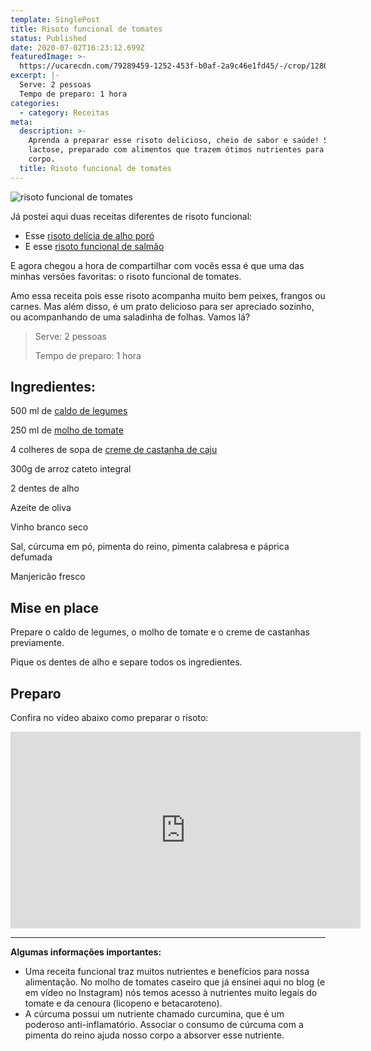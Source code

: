 ```yaml
---
template: SinglePost
title: Risoto funcional de tomates
status: Published
date: 2020-07-02T16:23:12.699Z
featuredImage: >-
  https://ucarecdn.com/79289459-1252-453f-b0af-2a9c46e1fd45/-/crop/1280x783/0,177/-/preview/
excerpt: |-
  Serve: 2 pessoas
  Tempo de preparo: 1 hora
categories:
  - category: Receitas
meta:
  description: >-
    Aprenda a preparar esse risoto delicioso, cheio de sabor e saúde! Sem
    lactose, preparado com alimentos que trazem ótimos nutrientes para nosso
    corpo.
  title: Risoto funcional de tomates
---
```

![risoto funcional de tomates](https://ucarecdn.com/710b916c-3a3a-41e2-8aaa-cb1f138190de/-/crop/960x822/0,34/-/preview/)

Já postei aqui duas receitas diferentes de risoto funcional:

* Esse [risoto delícia de alho poró](https://paolafabeni.com/posts/risoto-funcional-de-alho-poro/)
* E esse [risoto funcional de salmão](https://paolafabeni.com/posts/risoto-funcional-de-salmao-com-limao-siciliano/)

E agora chegou a hora de compartilhar com vocês essa é que uma das minhas versões favoritas: o risoto funcional de tomates.

Amo essa receita pois esse risoto acompanha muito bem peixes, frangos ou carnes. Mas além disso, é um prato delicioso para ser apreciado sozinho, ou acompanhando de uma saladinha de folhas. Vamos lá?

> Serve: 2 pessoas
>
> Tempo de preparo: 1 hora

## Ingredientes:

500 ml de [caldo de legumes](https://paolafabeni.com/posts/caldo-de-legumes/)

250 ml de [molho de tomate](https://paolafabeni.com/posts/molho-de-tomate/)

4 colheres de sopa de [creme de castanha de caju](https://paolafabeni.com/posts/creme-de-castanhas-de-caju/)

300g de arroz cateto integral

2 dentes de alho

Azeite de oliva

Vinho branco seco

Sal, cúrcuma em pó, pimenta do reino, pimenta calabresa e páprica defumada

Manjericão fresco

## Mise en place

Prepare o caldo de legumes, o molho de tomate e o creme de castanhas previamente.

Pique os dentes de alho e separe todos os ingredientes.

## Preparo

Confira no vídeo abaixo como preparar o risoto:

<iframe width="560" height="315" src="https://www.youtube.com/embed/1tQwZgSrof4" frameborder="0" allow="accelerometer; autoplay; encrypted-media; gyroscope; picture-in-picture" allowfullscreen></iframe>

****

**Algumas informações importantes:**

* Uma receita funcional traz muitos nutrientes e benefícios para nossa alimentação. No molho de tomates caseiro que já ensinei aqui no blog (e em vídeo no Instagram) nós temos acesso à nutrientes muito legais do tomate e da cenoura (licopeno e betacaroteno). 
* A cúrcuma possui um nutriente chamado curcumina, que é um poderoso anti-inflamatório. Associar o consumo de cúrcuma com a pimenta do reino ajuda nosso corpo a absorver esse nutriente.
